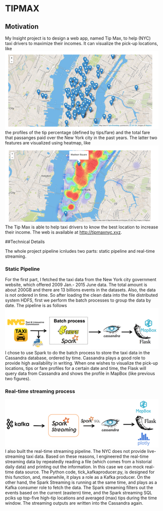 # TIPMAX

## Motivation

My Insight project is to design a web app, named Tip Max, to help (NYC) taxi drivers to maximize their incomes. It can visualize the pick-up locations, like ![](figures/fig1.png) the profiles of the tip percentage (defined by tips/fare) 
and the total fare that passanges paid over the New York city in the past years. The latter two features are visualized using heatmap, like ![](figures/fig2.png)The Tip Max is able to help taxi drivers to know the best location to increase their income. The web is available at http://tipmaxnyc.xyz.


##Technical Details

The whole project pipeline icnludes two parts: static pipeline and real-time streaming.

### Static Pipeline

For the first part, I fetched the taxi data from the New York city government website, which offered 2009 Jan.- 2015 June data. The total amount is about 200GB and there are 13 billions events in the datasets. Also, the data is not ordered in time. So after loading the clean data into the file distributed system HDFS, first we perform the batch processes to group the data by date. The pipeline is as follows ![](figures/fig3.png)
I chose to use Spark to do the batch process to store the taxi data in the Cassandra database, ordered by time. Cassandra plays a good role to provide high availability in writing. When one wishes to visualize the pick-up locations, tips or fare profiles for a certain date and time, the Flask will query data from Cassandra and shows the profile in MapBox (like previous two figures).

### Real-time streaming process 

![](figures/fig4.png)
I also built the real-time streaming pipeline. The NYC does not provide live-streaming taxi data. Based on these reasons, I engineered the real-time streaming data by repeatedly reading a file (which comes from a historial daily data) and printing out the information. In this case we can mock real-time data source. The Python code, tick_kafkaproducer.py, is designed for this function, and, meanwhile, it plays a role as a Kafka producer. On the other hand, the Spark Streaming is running at the same time, and plays as a Kafka consumer role to fetch the data. The Spark streaming filters out the events based on the current (eastern) time, and the Spark streaming SQL pciks up top-five high-tip locations and averaged (max) tips during the time window. The streaming outputs are written into the Cassandra again.
